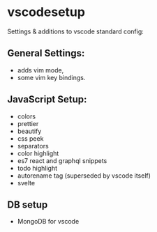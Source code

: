 # vscodesetup

Settings & additions to vscode standard config:

## General Settings:

- adds vim mode,
- some vim key bindings.

## JavaScript Setup:

- colors
- prettier
- beautify
- css peek
- separators
- color highlight
- es7 react and graphql snippets
- todo highlight
- autorename tag (superseded by vscode itself)
- svelte

## DB setup

- MongoDB for vscode

